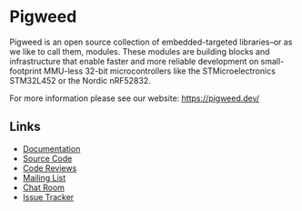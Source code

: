 # Pigweed

Pigweed is an open source collection of embedded-targeted libraries–or as we
like to call them, modules. These modules are building blocks and infrastructure
that enable faster and more reliable development on small-footprint MMU-less
32-bit microcontrollers like the STMicroelectronics STM32L452 or the Nordic
nRF52832.

For more information please see our website: https://pigweed.dev/

## Links

- [Documentation](https://pigweed.dev/)
- [Source Code](https://cs.opensource.google/pigweed/pigweed)
- [Code Reviews](https://pigweed-review.googlesource.com)
- [Mailing List](https://groups.google.com/forum/#!forum/pigweed)
- [Chat Room](https://discord.gg/M9NSeTA)
- [Issue Tracker](https://bugs.pigweed.dev/)

